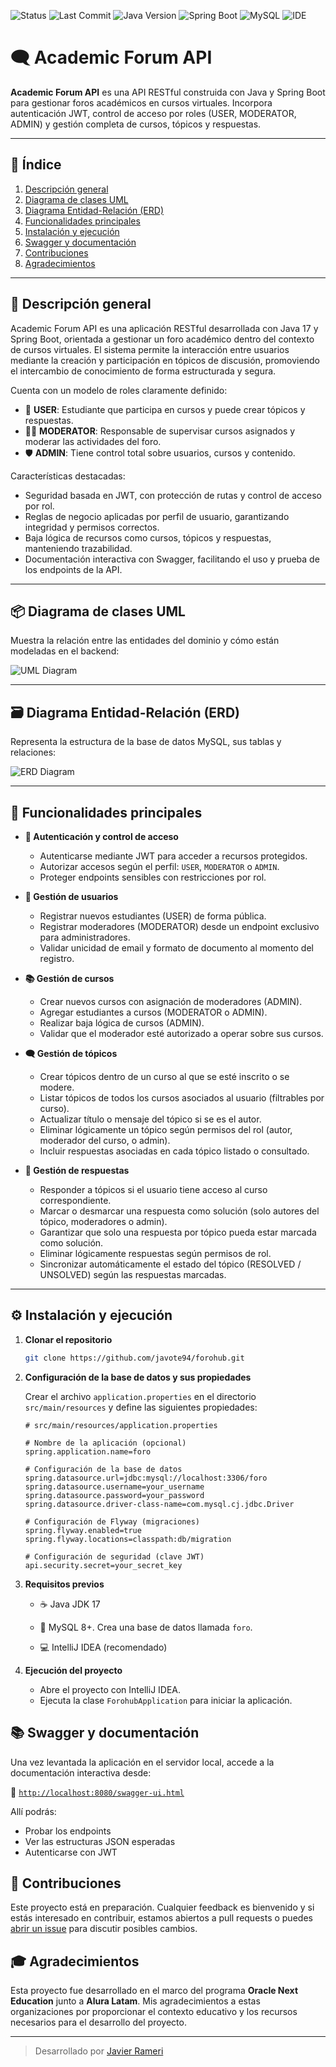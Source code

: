 
![Status](https://img.shields.io/badge/status-en%20preparación-yellow)
![Last Commit](https://img.shields.io/badge/last%20commit-Abril%202025-blue)
![Java Version](https://img.shields.io/badge/Java-JDK%2017-orange)
![Spring Boot](https://img.shields.io/badge/Spring%20Boot-3.3.1-brightgreen)
![MySQL](https://img.shields.io/badge/MySQL-v8.0-blue)
![IDE](https://img.shields.io/badge/IDE-IntelliJ%20IDEA-purple)

# 🗨️ Academic Forum API

**Academic Forum API** es una API RESTful construida con Java y Spring Boot para gestionar foros académicos en cursos virtuales. Incorpora autenticación JWT, control de acceso por roles (USER, MODERATOR, ADMIN) y gestión completa de cursos, tópicos y respuestas.

---

## 📌 Índice

1. [Descripción general](#📖-descripción-general)  
2. [Diagrama de clases UML](#📦-diagrama-de-clases-uml)
3. [Diagrama Entidad-Relación (ERD)](#🗃️-diagrama-entidad-relación-erd)  
4. [Funcionalidades principales](#🚀-funcionalidades-principales)  
5. [Instalación y ejecución](#⚙️-instalación-y-ejecución)  
6. [Swagger y documentación](#📚-swagger-y-documentación)  
7. [Contribuciones](#🤝-contribuciones)  
8. [Agradecimientos](#🎓-agradecimientos)

---

## 📖 Descripción general

Academic Forum API es una aplicación RESTful desarrollada con Java 17 y Spring Boot, orientada a gestionar un foro académico dentro del contexto de cursos virtuales. El sistema permite la interacción entre usuarios mediante la creación y participación en tópicos de discusión, promoviendo el intercambio de conocimiento de forma estructurada y segura.

Cuenta con un modelo de roles claramente definido:

- 👤 **USER**: Estudiante que participa en cursos y puede crear tópicos y respuestas.
- 🧑‍🏫 **MODERATOR**: Responsable de supervisar cursos asignados y moderar las actividades del foro.
- 🛡️ **ADMIN**: Tiene control total sobre usuarios, cursos y contenido.

Características destacadas:

- Seguridad basada en JWT, con protección de rutas y control de acceso por rol.
- Reglas de negocio aplicadas por perfil de usuario, garantizando integridad y permisos correctos.
- Baja lógica de recursos como cursos, tópicos y respuestas, manteniendo trazabilidad.
- Documentación interactiva con Swagger, facilitando el uso y prueba de los endpoints de la API.

---

## 📦 Diagrama de clases UML

Muestra la relación entre las entidades del dominio y cómo están modeladas en el backend:

![UML Diagram](docs/images/uml.png)

---

## 🗃️ Diagrama Entidad-Relación (ERD)

Representa la estructura de la base de datos MySQL, sus tablas y relaciones:

![ERD Diagram](docs/images/erd.png)

---

## 🚀 Funcionalidades principales

- **🔐 Autenticación y control de acceso**
  - Autenticarse mediante JWT para acceder a recursos protegidos.
  - Autorizar accesos según el perfil: `USER`, `MODERATOR` o `ADMIN`.
  - Proteger endpoints sensibles con restricciones por rol.

- **👥 Gestión de usuarios**
  - Registrar nuevos estudiantes (USER) de forma pública.
  - Registrar moderadores (MODERATOR) desde un endpoint exclusivo para administradores.
  - Validar unicidad de email y formato de documento al momento del registro.

- **📚 Gestión de cursos**
  - Crear nuevos cursos con asignación de moderadores (ADMIN).
  - Agregar estudiantes a cursos (MODERATOR o ADMIN).
  - Realizar baja lógica de cursos (ADMIN).
  - Validar que el moderador esté autorizado a operar sobre sus cursos.

- **🗨️ Gestión de tópicos**
  - Crear tópicos dentro de un curso al que se esté inscrito o se modere.
  - Listar tópicos de todos los cursos asociados al usuario (filtrables por curso).
  - Actualizar título o mensaje del tópico si se es el autor.
  - Eliminar lógicamente un tópico según permisos del rol (autor, moderador del curso, o admin).
  - Incluir respuestas asociadas en cada tópico listado o consultado.

- **💬 Gestión de respuestas**
  - Responder a tópicos si el usuario tiene acceso al curso correspondiente.
  - Marcar o desmarcar una respuesta como solución (solo autores del tópico, moderadores o admin).
  - Garantizar que solo una respuesta por tópico pueda estar marcada como solución.
  - Eliminar lógicamente respuestas según permisos de rol.
  - Sincronizar automáticamente el estado del tópico (RESOLVED / UNSOLVED) según las respuestas marcadas.

---

## ⚙️ Instalación y ejecución

1. **Clonar el repositorio**
    ```bash
    git clone https://github.com/javote94/forohub.git
    ```

2. **Configuración de la base de datos y sus propiedades**

    Crear el archivo `application.properties` en el directorio `src/main/resources` y define las siguientes propiedades:
    
    ```properties
    # src/main/resources/application.properties

    # Nombre de la aplicación (opcional)
    spring.application.name=foro

    # Configuración de la base de datos
    spring.datasource.url=jdbc:mysql://localhost:3306/foro
    spring.datasource.username=your_username
    spring.datasource.password=your_password
    spring.datasource.driver-class-name=com.mysql.cj.jdbc.Driver

    # Configuración de Flyway (migraciones)
    spring.flyway.enabled=true
    spring.flyway.locations=classpath:db/migration
    
    # Configuración de seguridad (clave JWT)
    api.security.secret=your_secret_key
    ```

3. **Requisitos previos**
   - ☕ Java JDK 17

   - 🐬 MySQL 8+. Crea una base de datos llamada `foro`.

   - 💻 IntelliJ IDEA (recomendado)

4. **Ejecución del proyecto**
    - Abre el proyecto con IntelliJ IDEA.
    - Ejecuta la clase `ForohubApplication` para iniciar la aplicación.


## 📚 Swagger y documentación

Una vez levantada la aplicación en el servidor local, accede a la documentación interactiva desde:

🔗 [`http://localhost:8080/swagger-ui.html`](http://localhost:8080/swagger-ui.html)

Allí podrás:
- Probar los endpoints
- Ver las estructuras JSON esperadas
- Autenticarse con JWT

## 🤝 Contribuciones
Este proyecto está en preparación. Cualquier feedback es bienvenido y si estás interesado en contribuir, estamos abiertos a pull requests o puedes [abrir un issue](https://github.com/javote94/forohub/issues) para discutir posibles cambios.

## 🎓 Agradecimientos
Esta proyecto fue desarrollado en el marco del programa **Oracle Next Education** junto a **Alura Latam**. Mis agradecimientos a estas organizaciones por proporcionar el contexto educativo y los recursos necesarios para el desarrollo del proyecto.

---

> Desarrollado por [Javier Rameri](https://github.com/javote94)
